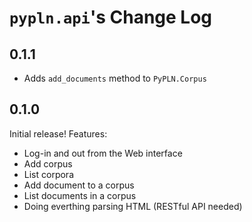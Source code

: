 # `pypln.api`'s Change Log

## 0.1.1

- Adds `add_documents` method to `PyPLN.Corpus`

## 0.1.0

Initial release! Features:

- Log-in and out from the Web interface
- Add corpus
- List corpora
- Add document to a corpus
- List documents in a corpus
- Doing everthing parsing HTML (RESTful API needed)
